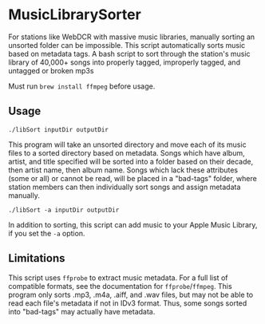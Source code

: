 # MusicLibrarySorter

For stations like WebDCR with massive music libraries, manually sorting an unsorted folder can be impossible. This script automatically sorts music based on metadata tags.
A bash script to sort through the station's music library of 40,000+ songs into properly tagged, improperly tagged, and untagged or broken mp3s

Must run `brew install ffmpeg` before usage.

## Usage

`./libSort inputDir outputDir`

This program will take an unsorted directory and move each of its music files to a sorted directory based on metadata. Songs which have album, artist, and title specified will be sorted into a folder based on their decade, then artist name, then album name. Songs which lack these attributes (some or all) or cannot be read, will be placed in a "bad-tags" folder, where station members can then individually sort songs and assign metadata manually.

`./libSort -a inputDir outputDir`

In addition to sorting, this script can add music to your Apple Music Library, if you set the `-a` option.

## Limitations

This script uses `ffprobe` to extract music metadata. For a full list of compatible formats, see the documentation for `ffprobe`/`ffmpeg`. This program only sorts .mp3, .m4a, .aiff, and .wav files, but may not be able to read each file's metadata if not in IDv3 format. Thus, some songs sorted into "bad-tags" may actually have metadata. 